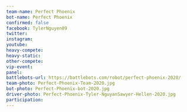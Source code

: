 ```yaml
---
team-name: Perfect Phoenix
bot-name: Perfect Phoenix
confirmed: false
facebook: TylerNguyen09
twitter:
instagram:
youtube:
heavy-compete:
heavy-static:
other-compete:
vip-event:
panel:
battlebots-url: https://battlebots.com/robot/perfect-phoenix-2020/
team-photo: Perfect-Phoenix-Team-2020.jpg
bot-photo: Perfect-Phoenix-bot-2020.jpg
driver-photo: Perfect-Phoenix-Tyler-NguyanSawyer-Hellen-2020.jpg
participation:
---
```

